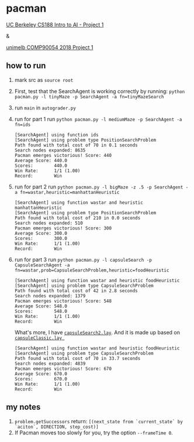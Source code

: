 # pacman
[UC Berkeley CS188 Intro to AI - Project 1](https://inst.eecs.berkeley.edu/~cs188/fa18/project1.html)

&

[unimelb COMP90054 2018 Project 1](./docs/Assignment_1.pdf)

## how to run
1. mark src as ```source root```
2. First, test that the SearchAgent is working correctly by running: 
```python pacman.py -l tinyMaze -p SearchAgent -a fn=tinyMazeSearch```
3. run ```main``` in ```autograder.py```
4. run for part 1 run ```python pacman.py -l mediumMaze -p SearchAgent -a fn=ids```

    ```
    [SearchAgent] using function ids
    [SearchAgent] using problem type PositionSearchProblem
    Path found with total cost of 70 in 0.1 seconds
    Search nodes expanded: 8635
    Pacman emerges victorious! Score: 440
    Average Score: 440.0
    Scores:        440.0
    Win Rate:      1/1 (1.00)
    Record:        Win
    ```
5. run for part 2 run ```python pacman.py -l bigMaze -z .5 -p SearchAgent -a fn=wastar,heuristic=manhattanHeuristic```
    
    ```
    [SearchAgent] using function wastar and heuristic manhattanHeuristic
    [SearchAgent] using problem type PositionSearchProblem
    Path found with total cost of 210 in 0.0 seconds
    Search nodes expanded: 510
    Pacman emerges victorious! Score: 300
    Average Score: 300.0
    Scores:        300.0
    Win Rate:      1/1 (1.00)
    Record:        Win
    ```

6. run for part 3 run ```python pacman.py -l capsuleSearch -p CapsuleSearchAgent -a fn=wastar,prob=CapsuleSearchProblem,heuristic=foodHeuristic```

    ```
    [SearchAgent] using function wastar and heuristic foodHeuristic
    [SearchAgent] using problem type CapsuleSearchProblem
    Path found with total cost of 42 in 2.8 seconds
    Search nodes expanded: 1379
    Pacman emerges victorious! Score: 548
    Average Score: 548.0
    Scores:        548.0
    Win Rate:      1/1 (1.00)
    Record:        Win
    ```

    What's more, I have [```capsuleSearch2.lay```](./src/layouts/capsuleSearch2.lay). And it is made up based on [```capsuleClassic.lay ```](./src/layouts/capsuleClassic.lay)
    
    ```
    [SearchAgent] using function wastar and heuristic foodHeuristic
    [SearchAgent] using problem type CapsuleSearchProblem
    Path found with total cost of 70 in 33.7 seconds
    Search nodes expanded: 4839
    Pacman emerges victorious! Score: 670
    Average Score: 670.0
    Scores:        670.0
    Win Rate:      1/1 (1.00)
    Record:        Win
    ```

## my notes
1. ```problem.getSuccessors``` return: ```[(next_state from `current_state` by `aciton`, DIRECTION, step_cost)]```
2. If Pacman moves too slowly for you, try the option ```--frameTime 0```.